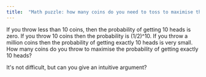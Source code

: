 ```yaml
---
title:  "Math puzzle: how many coins do you need to toss to maximise the probability of getting 10 heads?"
---
```


If you throw less than 10 coins, then the probability of getting 10 heads is zero. If you throw 10 coins then the probability is (1/2)^10. If you throw a million coins then the probability of getting exactly 10 heads is very small. How many coins do you throw to maximise the probability of getting exactly 10 heads?

It's not difficult, but can you give an intuitive argument?
